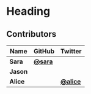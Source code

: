 # Heading

## Contributors

| Name      | GitHub                               | Twitter                                 |
| --------- | ------------------------------------ | --------------------------------------- |
| **Sara**  | [**@sara**](https://github.com/sara) |                                         |
| **Jason** |                                      |                                         |
| **Alice** |                                      | [**@alice**](https://twitter.com/alice) |

